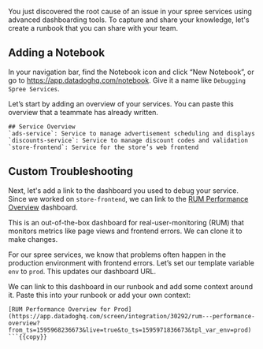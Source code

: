 You just discovered the root cause of an issue in your spree services using advanced dashboarding tools. To capture and share your knowledge, let's create a runbook that you can share with your team.
 
## Adding a Notebook
In your navigation bar, find the Notebook icon and click “New Notebook”, or go to https://app.datadoghq.com/notebook. Give it a name like `Debugging Spree Services`.  
 
Let’s start by adding an overview of your services. You can paste this overview that a teammate has already written.
 
```{{copy}}
## Service Overview
`ads-service`: Service to manage advertisement scheduling and displays  
`discounts-service`: Service to manage discount codes and validation  
`store-frontend`: Service for the store’s web frontend  
```
 
## Custom Troubleshooting
Next, let's add a link to the dashboard you used to debug your service. Since we worked on `store-frontend`, we can link to the [RUM Performance Overview](https://app.datadoghq.com/screen/integration/30292/rum---performance-overview?from_ts=1595949761945&to_ts=1595953361945&live=true) dashboard.
 
This is an out-of-the-box dashboard for real-user-monitoring (RUM) that monitors metrics like page views and frontend errors. We can clone it to make changes.  
 
For our spree services, we know that problems often happen in the production environment with frontend errors. Let’s set our template variable `env` to `prod`. This updates our dashboard URL.  
 
We can link to this dashboard in our runbook and add some context around it. Paste this into your runbook or add your own context:  
 
``` 
[RUM Performance Overview for Prod](https://app.datadoghq.com/screen/integration/30292/rum---performance-overview?from_ts=1595968236673&live=true&to_ts=1595971836673&tpl_var_env=prod)
```{{copy}}
